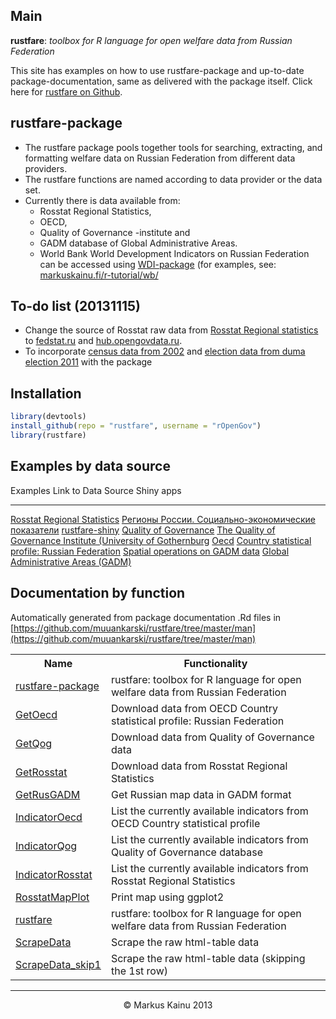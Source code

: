 ## Main

**rustfare**: *toolbox for R language for open welfare data from Russian Federation*

This site has examples on how to use rustfare-package and up-to-date package-documentation, same as delivered with the package itself. Click here for [rustfare on Github](https://github.com/rOpenGov/rustfare).

## rustfare-package

- The rustfare package pools together tools for searching, extracting, and formatting welfare data on Russian Federation from different data providers. 
- The rustfare functions are named according to data provider or the data set. 
- Currently there is data available from: 
    - Rosstat Regional Statistics, 
    - OECD, 
    - Quality of Governance -institute and
    - GADM database of Global Administrative Areas. 
    - World Bank World Development Indicators on Russian Federation can be accessed using [WDI-package](http://cran.r-project.org/web/packages/WDI/index.html) (for examples, see: [markuskainu.fi/r-tutorial/wb/](http://markuskainu.fi/r-tutorial/wb/)

## To-do list (20131115)
- Change the source of Rosstat raw data from [Rosstat Regional statistics](http://www.gks.ru/wps/wcm/connect/rosstat_main/rosstat/ru/statistics/publications/catalog/doc_1138623506156) to [fedstat.ru](http://fedstat.ru/indicators/start.do) and [hub.opengovdata.ru](http://hub.opengovdata.ru/).
- To incorporate [census data from 2002](http://std.gmcrosstata.ru/webapi/opendatabase?id=vpn2002_pert) and [election data from duma election 2011](http://www.vybory.izbirkom.ru/region/region/izbirkom?action=show&root=1&tvd=100100028713304&vrn=100100028713299&region=0&global=1&sub_region=0&prver=0&pronetvd=null&vibid=100100028713304&type=233) with the package

## Installation


```r
library(devtools)
install_github(repo = "rustfare", username = "rOpenGov")
library(rustfare)
```


## Examples by data source

Examples                                             Link to Data Source                                                                                                                                                   Shiny apps
-------------------------------------------          --------------------------------------------------------------------------------------------------------------------------------------------------------------------- -------------
[Rosstat Regional Statistics](example_rosstat.html)  [Регионы России. Социально-экономические показатели](http://www.gks.ru/wps/wcm/connect/rosstat_main/rosstat/ru/statistics/publications/catalog/doc_1138623506156)     [rustfare-shiny](http://glimmer.rstudio.com/muuankarski/rustfare/)
[Quality of Governance](example_qog.html)            [The Quality of Governance Institute (University of Gothernburg](http://www.qog.pol.gu.se/)
[Oecd](example_oecd.html)                            [Country statistical profile: Russian Federation](http://www.oecd-ilibrary.org/economics/country-statistical-profile-russian-federation-2013_csp-rus-table-2013-1-en)
[Spatial operations on GADM data](example_gadm.html) [Global Administrative Areas (GADM)](http://www.gadm.org/)                



## Documentation by function

Automatically generated from package documentation .Rd files in [https://github.com/muuankarski/rustfare/tree/master/man](https://github.com/muuankarski/rustfare/tree/master/man)


<table width="100%">
<tr><th>Name</th><th>Functionality</th></tr>

<tr><td width="25%"><a href="rustfare.html">rustfare-package</a></td>
<td>rustfare: toolbox for R language for open welfare data from Russian Federation</td></tr>
<tr><td width="25%"><a href="GetOecd.html">GetOecd</a></td>
<td>Download data from OECD Country statistical profile: Russian Federation</td></tr>
<tr><td width="25%"><a href="GetQog.html">GetQog</a></td>
<td>Download data from Quality of Governance data</td></tr>
<tr><td width="25%"><a href="GetRosstat.html">GetRosstat</a></td>
<td>Download data from Rosstat Regional Statistics</td></tr>
<tr><td width="25%"><a href="GetRusGADM.html">GetRusGADM</a></td>
<td>Get Russian map data in GADM format</td></tr>
<tr><td width="25%"><a href="IndicatorOecd.html">IndicatorOecd</a></td>
<td>List the currently available indicators from OECD Country statistical profile</td></tr>
<tr><td width="25%"><a href="IndicatorQog.html">IndicatorQog</a></td>
<td>List the currently available indicators from Quality of Governance database</td></tr>
<tr><td width="25%"><a href="IndicatorRosstat.html">IndicatorRosstat</a></td>
<td>List the currently available indicators from Rosstat Regional Statistics</td></tr>
<tr><td width="25%"><a href="RosstatMapPlot.html">RosstatMapPlot</a></td>
<td>Print map using ggplot2</td></tr>
<tr><td width="25%"><a href="rustfare.html">rustfare</a></td>
<td>rustfare: toolbox for R language for open welfare data from Russian Federation</td></tr>
<tr><td width="25%"><a href="ScrapeData.html">ScrapeData</a></td>
<td>Scrape the raw html-table data</td></tr>
<tr><td width="25%"><a href="ScrapeData_skip1.html">ScrapeData_skip1</a></td>
<td>Scrape the raw html-table data (skipping the 1st row)</td></tr>


</table>


---

<center>
&copy; Markus Kainu 2013
</center>


